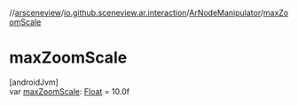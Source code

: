 //[arsceneview](../../../index.md)/[io.github.sceneview.ar.interaction](../index.md)/[ArNodeManipulator](index.md)/[maxZoomScale](max-zoom-scale.md)

# maxZoomScale

[androidJvm]\
var [maxZoomScale](max-zoom-scale.md): [Float](https://kotlinlang.org/api/latest/jvm/stdlib/kotlin/-float/index.html) = 10.0f
